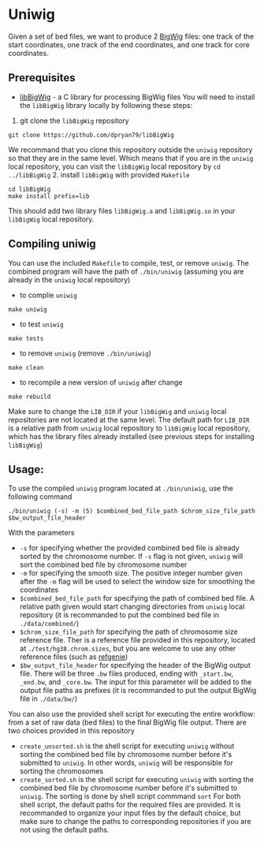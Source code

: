 # Uniwig

Given a set of bed files, we want to produce 2 [BigWig](http://genome.ucsc.edu/goldenPath/help/bigWig.html) files: one track of the start coordinates, one track of the end coordinates, and one track for core coordinates.

## Prerequisites
- [libBigWig](https://github.com/dpryan79/libBigWig) - a C library for processing BigWig files
You will need to install the `libBigWig` library locally by following these steps:
1. git clone the `libBigWig` repository
```
git clone https://github.com/dpryan79/libBigWig
```
We recommand that you clone this repository outside the `uniwig` repository so that they are in the same level. Which means that if you are in the `uniwig` local repository, you can visit the `libBigWig` local repository by `cd ../libBigWig`
2. install `libBigWig` with provided `Makefile`
```
cd libBigWig
make install prefix=lib
```
This should add two library files `libBigWig.a` and `libBigWig.so` in your `libBigWig` local repository.

## Compiling uniwig
You can use the included `Makefile` to compile, test, or remove `uniwig`. The combined program will have the path of `./bin/uniwig` (assuming you are already in the `uniwig` local repository)
- to complie `uniwig`
```
make uniwig
```
- to test `uniwig`
```
make tests
```
- to remove `uniwig` (remove `./bin/uniwig`)
```
make clean
```
- to recompile a new version of `uniwig` after change
```
make rebuild
```
Make sure to change the `LIB_DIR` if your `libBigWig` and `uniwig` local repositories are not located at the same level. The default path for `LIB_DIR` is a relative path from `uniwig` local repository to `libBigWig` local repository, which has the library files already installed (see previous steps for installing `libBigWig`)


## Usage:
To use the compiled `uniwig` program located at `./bin/uniwig`, use the following command
```
./bin/uniwig (-s) -m (5) $combined_bed_file_path $chrom_size_file_path $bw_output_file_header
```
With the parameters
- `-s` for specifying whether the provided combined bed file is already sorted by the chromosome number. If `-s` flag is not given, `uniwig` will sort the combined bed file by chromosome number
- `-m` for specifying the smooth size. The positive integer number given after the `-m` flag will be used to select the window size for smoothing the coordinates
- `$combined_bed_file_path` for specifying the path of combined bed file. A relative path given would start changing directories from `uniwig` local repository (it is recommanded to put the combined bed file in `./data/combined/`)
- `$chrom_size_file_path` for specifying the path of chromosome size reference file. Ther is a reference file provided in this repository, located at `./test/hg38.chrom.sizes`, but you are welcome to use any other reference files (such as [refgenie](https://refgenie.databio.org/en/latest/))
- `$bw_output_file_header` for specifying the header of the BigWig output file. There will be three `.bw` files produced, ending with `_start.bw`, `_end.bw`, and `_core.bw`. The input for this parameter will be added to the output file paths as prefixes (it is recommanded to put the output BigWig file in `./data/bw/`)

You can also use the provided shell script for executing the entire workflow: from a set of raw data (bed files) to the final BigWig file output. There are two choices provided in this repository
- `create_unsorted.sh` is the shell script for executing `uniwig` without sorting the combined bed file by chromosome number before it's submitted to `uniwig`. In other words, `uniwig` will be responsible for sorting the chromosomes
- `create_sorted.sh` is the shell script for executing `uniwig` with sorting the combined bed file by chromosome number before it's submitted to `uniwig`. The sorting is done by shell script commmand `sort`
For both shell script, the default paths for the required files are provided. It is recommanded to organize your input files by the default choice, but make sure to change the paths to corresponding repositories if you are not using the default paths.
